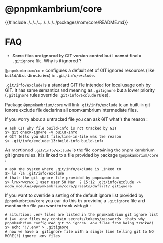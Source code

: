 # @pnpmkambrium/core

<!-- toc -->

{{#include ./../../../../../../../packages/npm/core/README.md}}

# FAQ

- Some files are ignored by GIT version control but I cannot find a `.gitignore` file. Why is it ignored ?

`@pnpmkambrium/core` configures a default set of GIT ignored resources (like `build`/`dist` directories) in `.git/info/exclude`.

`.git/info/exclude` is a standard GIT file intended for local usage only by GIT. It has same semantics and meaning as `.gitignore` but a lower priority (`.gitignore` rules override `.git/info/exclude` rules).

Package `@pnpmkambrium/core` will link `.git/info/exclude` to an built-in git ignore exclude file declaring all pnpmkambrium intermediate files.

If you worry about a untracked file you can ask GIT what's the reason :

```
# ask GIT why file build-info is not tracked by GIT
$> git check-ignore -v build-info
# GIT tells you what file/line-in-file was the reason
$> .git/info/exclude:13:build-info build-info
```

As mentioned `.git/info/exclude` is the file containing the pnpm kambrium git ignore rules.
It is linked to a file provided by package `@pnpmkambrium/core` :

```
# ask the systen where .git/info/exclude is linked to
$> ls -la .git/info/exclude
# thats the git ignore file provided by pnpmkambrium
$> lrwxrwxrwx 1 user user 50 Mar  2 15:12 .git/info/exclude -> node_modules/@pnpmkambrium/core/presets/default/.gitignore
```

If you want to override a setting of the default ignore list provided by `@pnpmkambrium/core` you can do this by providing a `.gitignore` file and mention the file you want to track with git :

```
# situation: .env files are listed in the pnpmkambrium git ignore list
# (=> .env files may contain secrets/tokens/passwords, thats why pnpmkambrium configured git to ignore .env files from being tracked)
$> echo "!/.env" > .gitignore
# now we have a .gitignore file with a single line telling git to NO MORE(!) ignore .env files
```
